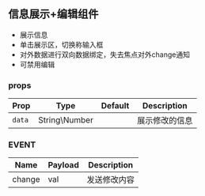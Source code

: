 ## 信息展示+编辑组件
* 展示信息
* 单击展示区，切换称输入框
* 对外数据进行双向数据绑定，失去焦点对外change通知
* 可禁用编辑

### props

| Prop | Type | Default | Description |
|---|---|---|---|
| `data` | String\Number |  | 展示修改的信息 |

### EVENT
| Name | Payload | Description |
|---|---|---|
| change | val | 发送修改内容 |
